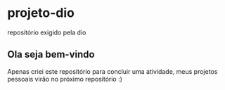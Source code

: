 # projeto-dio
repositório exigido pela dio

## Ola seja bem-vindo
Apenas criei este repositório para concluir uma atividade, meus projetos pessoais virão no próximo repositório :)
